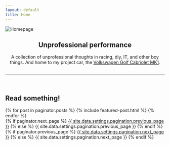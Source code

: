 ```yaml
---
layout: default
title: Home
---
```

![Homepage](https://www.sudoyashi.com/assets/img/cabby-gallery-5.jpg)
<center><h2>Unprofessional performance</h2>
<p>
A collection of unprofessional thoughts in racing, diy, IT, and other boy things. And home to my project car, the <a href="https://sudoyashi.com/dacabby">Volkswagen Golf Cabriolet MK1</a>.
<br>
<br>
</center>
<hr><br>
<h2>Read something!</h2>
{% for post in paginator.posts %}
  {% include featured-post.html %}
{% endfor %}

<!-- Pagination links -->
<div class="pagination">
  {% if paginator.next_page %}
    <a class="pagination-button pagination-active next" href="{{ site.github.url }}{{ paginator.next_page_path }}">{{ site.data.settings.pagination.previous_page }}</a>
  {% else %}
    <span class="pagination-button">{{ site.data.settings.pagination.previous_page }}</span>
  {% endif %}
  {% if paginator.previous_page %}
    <a class="pagination-button pagination-active" href="{{ site.baseurl }}{{ paginator.previous_page_path }}">{{ site.data.settings.pagination.next_page }}</a>
  {% else %}
    <span class="pagination-button">{{ site.data.settings.pagination.next_page }}</span>
  {% endif %}
</div>